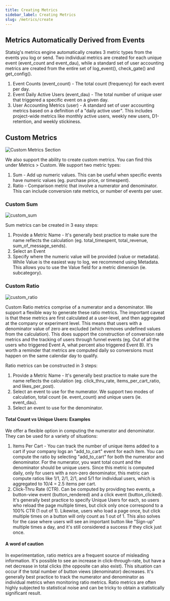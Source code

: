 ```yaml
---
title: Creating Metrics
sidebar_label: Creating Metrics
slug: /metrics/create
---
```


## Metrics Automatically Derived from Events

Statsig's metrics engine automatically creates 3 metric types from the events you log or send.  Two individual metrics are created for each unique event (event_count and event_dau), while a standard set of user accounting metrics are created from the entire set of log_event(), check_gate() and get_config().

1. Event Counts (event_count) - The total count (frequency) for each event per day.
2. Event Daily Active Users (event_dau) - The total number of unique user that triggered a specific event on a given day.
3. User Accounting Metrics (user) - A standard set of user accounting metrics based on a definition of a "daily active user".  This includes project-wide metrics like monthly active users, weekly new users, D1-retention, and weekly stickiness.

## Custom Metrics

![Custom Metrics Section](https://user-images.githubusercontent.com/77478319/137035147-1d87b955-3f95-46b7-b2c7-fb709f7cec7d.png)

We also support the ability to create custom metrics.  You can find this under Metrics > Custom.  We support two metric types:

1. Sum - Add up numeric values.  This can be useful when specific events have numeric values (eg. purchase price, or timespent).
2. Ratio - Comparison metric that involve a numerator and denominator.  This can include conversion rate metrics, or number of events per user.

### Custom Sum

![custom_sum](https://user-images.githubusercontent.com/77478319/137035239-67965170-c2b2-45d4-86d0-7b4f1ff21afb.png)

Sum metrics can be created in 3 easy steps:
1. Provide a Metric Name - It's generally best practice to make sure the name reflects the calculation (eg. total_timespent, total_revenue, sum_of_message_sends).
2. Select an Event
3. Specify where the numeric value will be provided (value or metadata).  While Value is the easiest way to log, we recommend using Metadata.  This allows you to use the Value field for a metric dimension (ie. subcategory).

### Custom Ratio

![custom_ratio](https://user-images.githubusercontent.com/77478319/137035931-32f63525-1bb6-4ecc-8195-461580442998.png)

Custom Ratio metrics comprise of a numerator and a denominator.  We support a flexible way to generate these ratio metrics.  The important caveat is that these metrics are first calculated at a user-level, and then aggregated at the company or experiment level.  This means that users with a denominator value of zero are excluded (which removes undefined values from the calculation).  This does support the construction of conversion rate metrics and the tracking of users through funnel events (eg. Out of all the users who triggered Event A, what percent also triggered Event B).  It's worth a reminder that metrics are computed daily so conversions must happen on the same calendar day to qualify.

Ratio metrics can be constructed in 3 steps:
1. Provide a Metric Name - It's generally best practice to make sure the name reflects the calculation (eg. click_thru_rate, items_per_cart_ratio, and likes_per_post).
2. Select an event to use for the numerator.  We support two modes of calculation, total count (ie. event_count) and unique users (ie. event_dau).
3. Select an event to use for the denominator.

#### Total Count vs Unique Users: Examples

We offer a flexible option in computing the numerator and denominator.  They can be used for a variety of situations:
1. Items Per Cart - You can track the number of unique items added to a cart if your company logs an "add_to_cart" event for each item.  You can compute the ratio by selecting "add_to_cart" for both the numerator and denominator.  For the numerator, you want total count and the denominator should be unique users.  Since this metric is computed daily, only for users with a non-zero denominator, this metric can compute ratios like 1/1, 2/1, 2/1, and 5/1 for individual users, which is aggregated to 10/4 = 2.5 items per cart.
2. Click-Thru Rate (CTR).  Can be computed by providing two events, a button-view event (button_rendered) and a click event (button_clicked).  It's generally best practice to specify Unique Users for each, so users who reload the page multiple times, but click only once correspond to a 100% CTR (1 out of 1).  Likewise, users who load a page once, but click multiple times on a button will only count as 1 out of 1.  This also solves for the case where users will see an important button like "Sign-up" multiple times a day, and it's still considered a success if they click just once.

#### A word of caution

In experimentation, ratio metrics are a frequent source of misleading information.  It's possible to see an increase in click-through-rate, but have a net decrease in total clicks (the opposite can also exist).  This situation can occur if the total number of button views (denominator) decreases.  It's generally best practice to track the numerator and denominator as individual metrics when monitoring ratio metrics.  Ratio metrics are often highly subjected to statistical noise and can be tricky to obtain a statistically significant result.
